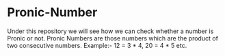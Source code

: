 # Pronic-Number
Under this repository we will see how we can check whether a number is Pronic or not.  Pronic Numbers are those numbers which are the product of two consecutive numbers. Example:- 12 = 3 * 4, 20 = 4 * 5 etc.
